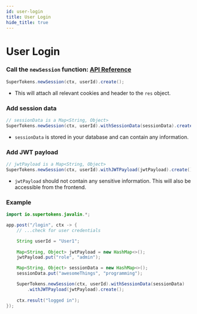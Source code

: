 ```yaml
---
id: user-login
title: User Login
hide_title: true
---
```


# User Login

### Call the `newSession` function: [API Reference](../api-reference/new-session)
```java
SuperTokens.newSession(ctx, userId).create();
```
- This will attach all relevant cookies and header to the `res` object.

### Add session data
```java
// sessionData is a Map<String, Object>
SuperTokens.newSession(ctx, userId).withSessionData(sessionData).create();
```
- `sessionData` is stored in your database and can contain any information.

### Add JWT payload
```java
// jwtPayload is a Map<String, Object>
SuperTokens.newSession(ctx, userId).withJWTPayload(jwtPayload).create();
```
- `jwtPayload` should not contain any sensitive information. This will also be accessible from the frontend.

<div class="divider"></div> 

### Example

```java
import io.supertokens.javalin.*;

app.post("/login", ctx -> {
    // ...check for user credentials

    String userId = "User1";
    
    Map<String, Object> jwtPayload = new HashMap<>();
    jwtPayload.put("role", "admin");

    Map<String, Object> sessionData = new HashMap<>();
    sessionData.put("awesomeThings", "programming");

    SuperTokens.newSession(ctx, userId).withSessionData(sessionData)
        .withJWTPayload(jwtPayload).create();
    
    ctx.result("logged in");
});
```